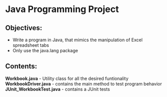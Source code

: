 # Java Programming Project
## Objectives: 
  * Write a program in Java, that mimics the manipulation of Excel spreadsheet tabs
  * Only use the java.lang package

## Contents:
**Workbook.java** - Utility class for all the desired funtionality  
**WorkbookDriver.java** - contains the main method to test program behavior  
**JUnit_WorkbookTest.java** - contains a JUnit tests  
